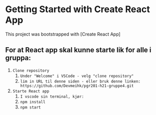 # Getting Started with Create React App

This project was bootstrapped with [Create React App]

## For at React app skal kunne starte lik for alle i gruppa:

1. `Clone repository`
    1. `Under "Welcome" i VSCode - velg "clone repository"`
    2. `lim in URL til denne siden - eller bruk denne linken: https://github.com/Devmeihk/pgr201-h21-gruppe4.git`
2. `Starte React app`
    1. `I vscode sin terminal, kjør:`
    2. `npm install`
    3. `npm start`
